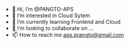 - 👋 Hi, I’m @PANGTO-APS
- 👀 I’m interested in Cloud Sytem
- 🌱 I’m currently learning Frontend and Cloud
- 💞️ I’m looking to collaborate on ...
- 📫 How to reach me aps.prangto@gmail.com

<!---
PANGTO-APS/PANGTO-APS is a ✨ special ✨ repository because its `README.md` (this file) appears on your GitHub profile.
You can click the Preview link to take a look at your changes.
--->
